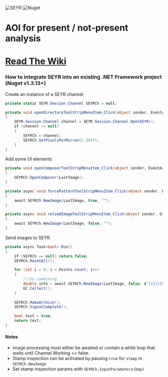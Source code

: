 ![SEYR](https://user-images.githubusercontent.com/19335151/165121032-fe8c9a68-3cf7-4112-8ee5-a5f04922ef1c.png) ![Nuget](https://img.shields.io/nuget/v/SEYR)
# AOI for present / not-present analysis
# **[Read The Wiki](https://github.com/bradmartin333/SEYR/wiki)**

### How to integrate SEYR into an existing .NET Framework project (Nuget v1.3.13+)
Create an instance of a SEYR channel

```cs
private static SEYR.Session.Channel SEYRCh = null;

private void openDirectoryToolStripMenuItem_Click(object sender, EventArgs e)
{
    SEYR.Session.Channel channel = SEYR.Session.Channel.OpenSEYR();
    if (channel != null) 
    {
        SEYRCh = channel;
        SEYRCh.SetPixelsPerMicron(1.303f);
    }
}
```
Add some UI elements

```cs
private void openComposerToolStripMenuItem_Click(object sender, EventArgs e)
{
    SEYRCh.OpenComposer(LastImage);
}

private async void forcePatternToolStripMenuItem_Click(object sender, EventArgs e)
{
    await SEYRCh.NewImage(LastImage, true, "");
}

private async void reloadImageToolStripMenuItem_Click(object sender, EventArgs e)
{
    await SEYRCh.NewImage(LastImage, false, "");
}
```
Send images to SEYR

```cs
private async Task<bool> Run()
{
    if (SEYRCh == null) return false;
    SEYRCh.ResetAll();

    for (int i = 0; i < Points.Count; i++)
    {
        ///Do something
        double info = await SEYRCh.NewImage(LastImage, false, $"{i}\t{Points[i].X}\t{Points[i].Y}\t{Points[i].Info}");
        GC.Collect();
    }
    
    SEYRCh.MakeArchive();
    SEYRCh.SignalComplete();

    bool test = true;
    return test;
}
```
#### Notes
- Image processing must either be awaited or contain a while loop that waits until Channel.Working == false. 
- Stamp inspection can be activated by passing `true` for `stamp` in `SEYRCh.NewImage`
- Set stamp inspection params with `SEYRCh.InputParameters(bmp)`
